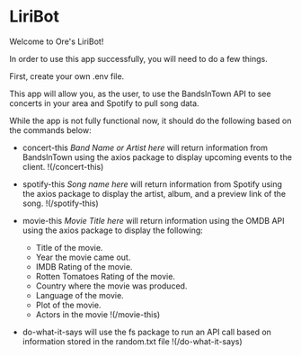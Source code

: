 # LiriBot

Welcome to Ore's LiriBot!

In order to use this app successfully, you will need to do a few things.

First, create your own .env file.

This app will allow you, as the user, to use the BandsInTown API to see concerts in your area and Spotify to pull song data.

While the app is not fully functional now, it should do the following based on the commands below:

 - concert-this *Band Name or Artist here* will return information from BandsInTown using the axios package to display upcoming events to the client. 
 !(/concert-this)

- spotify-this *Song name here* will return information from Spotify using the axios package to display the artist, album, and a preview link of the song.
!(/spotify-this)

- movie-this *Movie Title here* will return information using the OMDB API using the axios package to display the following:
  * Title of the movie.
  * Year the movie came out.
  * IMDB Rating of the movie.
  * Rotten Tomatoes Rating of the movie.
  * Country where the movie was produced.
  * Language of the movie.
  * Plot of the movie.
  * Actors in the movie
!(/movie-this)

- do-what-it-says will use the fs package to run an API call based on information stored in the random.txt file
!(/do-what-it-says)